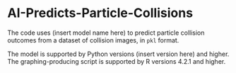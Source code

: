 # AI-Predicts-Particle-Collisions

The code uses (insert model name here) to predict particle collision outcomes from a dataset of collision images, in `pkl` format. 

The model is supported by Python versions (insert version here) and higher. The graphing-producing script is supported by R versions 4.2.1 and higher. 
